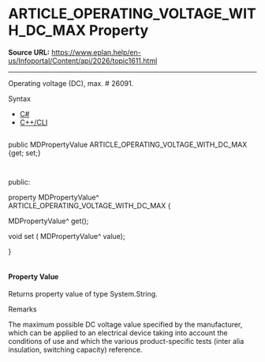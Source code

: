 # ARTICLE_OPERATING_VOLTAGE_WITH_DC_MAX Property

**Source URL:** https://www.eplan.help/en-us/Infoportal/Content/api/2026/topic1611.html

---

Operating voltage (DC), max. # 26091.

Syntax

- [C#](#i-syntax-CS)
- [C++/CLI](#i-syntax-CPP2005)

```
```
public MDPropertyValue ARTICLE_OPERATING_VOLTAGE_WITH_DC_MAX {get; set;}
```
```

```
```
public:

property MDPropertyValue^ ARTICLE_OPERATING_VOLTAGE_WITH_DC_MAX {

   MDPropertyValue^ get();

   void set (    MDPropertyValue^ value);

}
```
```

#### Property Value

Returns property value of type System.String.

Remarks

The maximum possible DC voltage value specified by the manufacturer, which can be applied to an electrical device taking into account the conditions of use and which the various product-specific tests (inter alia insulation, switching capacity) reference.
